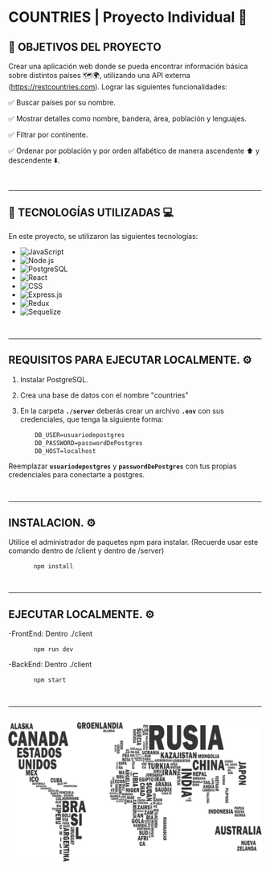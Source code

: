 # **COUNTRIES** | Proyecto Individual 🚀

## **📌 OBJETIVOS DEL PROYECTO**

Crear una aplicación web donde se pueda encontrar información básica sobre distintos países 🗺️🌍, utilizando una API externa (https://restcountries.com). Lograr las siguientes funcionalidades:

✅ Buscar países por su nombre.

✅ Mostrar detalles como nombre, bandera, área, población y lenguajes.

✅ Filtrar por continente.

✅ Ordenar por población y por orden alfabético de manera ascendente ⬆️ y descendente ⬇️.

<br />

---

## **📌 TECNOLOGÍAS UTILIZADAS 💻**

En este proyecto, se utilizaron las siguientes tecnologías:

- ![JavaScript](https://img.shields.io/badge/JavaScript-%23F7DF1E.svg?&style=for-the-badge&logo=javascript&logoColor=black)
- ![Node.js](https://img.shields.io/badge/Node.js-%2343853D.svg?&style=for-the-badge&logo=node.js&logoColor=white)
- ![PostgreSQL](https://img.shields.io/badge/PostgreSQL-%23336791.svg?&style=for-the-badge&logo=postgresql&logoColor=white)
- ![React](https://img.shields.io/badge/React-%2320232A.svg?&style=for-the-badge&logo=react&logoColor=61DAFB)
- ![CSS](https://img.shields.io/badge/CSS-%231572B6.svg?&style=for-the-badge&logo=css3&logoColor=white)
- ![Express.js](https://img.shields.io/badge/Express.js-%23404D59.svg?&style=for-the-badge&logo=express&logoColor=white)
- ![Redux](https://img.shields.io/badge/Redux-%23764ABC.svg?&style=for-the-badge&logo=redux&logoColor=white)
- ![Sequelize](https://img.shields.io/badge/Sequelize-%2353A4B0.svg?&style=for-the-badge&logo=sequelize&logoColor=white)

<br />

---

## **REQUISITOS PARA EJECUTAR LOCALMENTE. ⚙️**

1. Instalar PostgreSQL.
2. Crea una base de datos con el nombre "countries"
3. En la carpeta **`./server`** deberás crear un archivo **`.env`** con sus credenciales, que tenga la siguiente forma:

   ```env
       DB_USER=usuariodepostgres
       DB_PASSWORD=passwordDePostgres
       DB_HOST=localhost
   ```

Reemplazar **`usuariodepostgres`** y **`passwordDePostgres`** con tus propias credenciales para conectarte a postgres.

<br />

---

## **INSTALACION. ⚙️**

Utilice el administrador de paquetes npm para instalar. (Recuerde usar este comando dentro de /client y dentro de /server)

```blash
       npm install
   ```

<br />

---

## **EJECUTAR LOCALMENTE. ⚙️**

-FrontEnd: Dentro ./client

```blash
       npm run dev
   ```
-BackEnd: Dentro ./client

```blash
       npm start
   ```

<br />

---

<br />

  <img src="./countries.png" />
